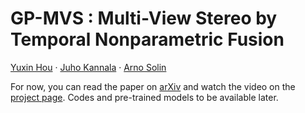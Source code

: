# GP-MVS : Multi-View Stereo by Temporal Nonparametric Fusion

[Yuxin Hou](#) · [Juho Kannala](https://users.aalto.fi/~kannalj1) · [Arno Solin](http://arno.solin.fi)

For now, you can read the paper on [arXiv](https://arxiv.org/abs/1904.06397) and watch the video on the [project page](https://aaltoml.github.io/GP-MVS/). Codes and pre-trained models to be available later.
